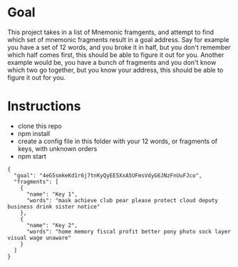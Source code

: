 # Goal
This project takes in a list of Mnemonic framgents, and attempt to find which set of mnemonic fragments result in a goal address.
Say for example you have a set of 12 words, and you broke it in half, but you don't remember which half comes first, this should be able to figure it out for you.
Another example would be, you have a bunch of fragments and you don't know which two go together, but you know your address, this should be able to figure it out for you.


# Instructions
* clone this repo
* npm install
* create a config file in this folder with your 12 words, or fragments of keys, with unknown orders
* npm start
```
{
  "goal": "4eG5smkeKd1r6j7tnKyQyEE5XxA5UFmsVdyG6JNzFnUuFJco",
  "fragments": [
    {
      "name": "Key 1",
      "words": "mask achieve club pear please protect cloud deputy business drink sister notice"
    },
    {
      "name": "Key 2",
      "words": "home memory fiscal profit better pony photo sock layer visual wage unaware"
    }
  ]
}
```


